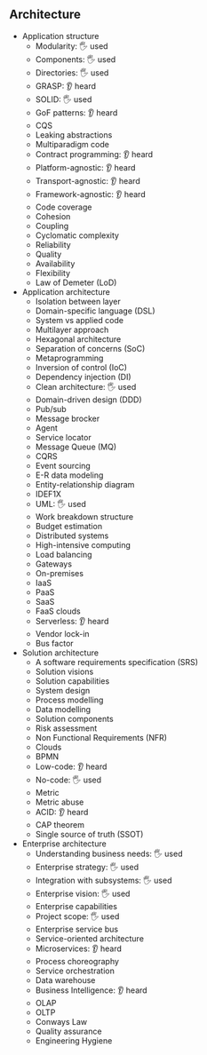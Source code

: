 ## Architecture

- Application structure
  - Modularity: 🖐️ used
  - Components: 🖐️ used
  - Directories: 🖐️ used
  - GRASP: 👂 heard
  - SOLID: 🖐️ used
  - GoF patterns: 👂 heard
  - CQS
  - Leaking abstractions
  - Multiparadigm code
  - Contract programming: 👂 heard
  - Platform-agnostic: 👂 heard
  - Transport-agnostic: 👂 heard
  - Framework-agnostic: 👂 heard
  - Code coverage
  - Cohesion
  - Coupling
  - Cyclomatic complexity
  - Reliability
  - Quality
  - Availability
  - Flexibility
  - Law of Demeter (LoD)
- Application architecture
  - Isolation between layer
  - Domain-specific language (DSL)
  - System vs applied code
  - Multilayer approach
  - Hexagonal architecture
  - Separation of concerns (SoC)
  - Metaprogramming
  - Inversion of control (IoC)
  - Dependency injection (DI)
  - Clean architecture: 🖐️ used
  - Domain-driven design (DDD)
  - Pub/sub
  - Message brocker
  - Agent
  - Service locator
  - Message Queue (MQ)
  - CQRS
  - Event sourcing
  - E-R data modeling
  - Entity-relationship diagram
  - IDEF1X
  - UML: 🖐️ used
  - Work breakdown structure
  - Budget estimation
  - Distributed systems
  - High-intensive computing
  - Load balancing
  - Gateways
  - On-premises
  - IaaS
  - PaaS
  - SaaS
  - FaaS clouds
  - Serverless: 👂 heard
  - Vendor lock-in
  - Bus factor
- Solution architecture
  - A software requirements specification (SRS)
  - Solution visions
  - Solution capabilities
  - System design
  - Process modelling
  - Data modelling
  - Solution components
  - Risk assessment
  - Non Functional Requirements (NFR)
  - Clouds
  - BPMN
  - Low-code: 👂 heard
  - No-code: 🖐️ used
  - Metric
  - Metric abuse
  - ACID: 👂 heard
  - CAP theorem
  - Single source of truth (SSOT)
- Enterprise architecture
  - Understanding business needs: 🖐️ used
  - Enterprise strategy: 🖐️ used
  - Integration with subsystems: 🖐️ used
  - Enterprise vision: 🖐️ used
  - Enterprise capabilities
  - Project scope: 🖐️ used
  - Enterprise service bus
  - Service-oriented architecture
  - Microservices: 👂 heard
  - Process choreography
  - Service orchestration
  - Data warehouse
  - Business Intelligence: 👂 heard
  - OLAP
  - OLTP
  - Conways Law
  - Quality assurance
  - Engineering Hygiene
